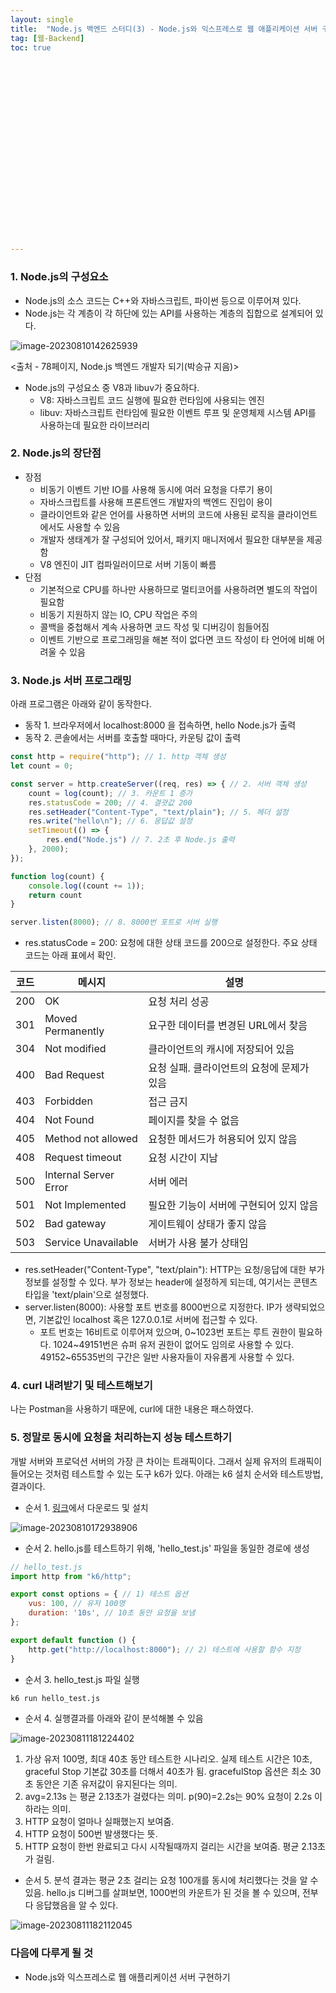 ```yaml
---
layout: single
title:  "Node.js 백엔드 스터디(3) - Node.js와 익스프레스로 웹 애플리케이션 서버 구현하기"
tag: [웹-Backend]
toc: true 






















---
```


### 1. Node.js의 구성요소

- Node.js의 소스 코드는 C++와 자바스크립트, 파이썬 등으로 이루어져 있다.
- Node.js는 각 계층이 각 하단에 있는 API를 사용하는 계층의 집합으로 설계되어 있다.

![image-20230810142625939](../../images/2023-08-10-a24/image-20230810142625939.png)

<출처 - 78페이지, Node.js 백엔드 개발자 되기(박승규 지음)>

- Node.js의 구성요소 중 V8과 libuv가 중요하다.
  - V8: 자바스크립트 코드 실행에 필요한 런타임에 사용되는 엔진
  - libuv: 자바스크립트 런타임에 필요한 이벤트 루프 및 운영체제 시스템 API를 사용하는데 필요한 라이브러리



### 2. Node.js의 장단점

- 장점
  - 비동기 이벤트 기반 IO를 사용해 동시에 여러 요청을 다루기 용이
  - 자바스크립트를 사용해 프론트엔드 개발자의 백엔드 진입이 용이
  - 클라이언트와 같은 언어를 사용하면 서버의 코드에 사용된 로직을 클라이언트에서도 사용할 수 있음
  - 개발자 생태계가 잘 구성되어 있어서, 패키지 매니저에서 필요한 대부분을 제공함
  - V8 엔진이 JIT 컴파일러이므로 서버 기동이 빠름
- 단점
  - 기본적으로 CPU를 하나만 사용하므로 멀티코어를 사용하려면 별도의 작업이 필요함
  - 비동기 지원하지 않는 IO, CPU 작업은 주의
  - 콜백을 중첩해서 계속 사용하면 코드 작성 및 디버깅이 힘들어짐
  - 이벤트 기반으로 프로그래밍을 해본 적이 없다면 코드 작성이 타 언어에 비해 어려울 수 있음



### 3. Node.js 서버 프로그래밍

아래 프로그램은 아래와 같이 동작한다.

- 동작 1. 브라우저에서 localhost:8000 을 접속하면, hello Node.js가 출력
- 동작 2. 콘솔에서는 서버를 호출할 때마다, 카운팅 값이 출력

```javascript
const http = require("http"); // 1. http 객체 생성
let count = 0;

const server = http.createServer((req, res) => { // 2. 서버 객체 생성
    count = log(count); // 3. 카운트 1 증가
    res.statusCode = 200; // 4. 결괏값 200
    res.setHeader("Content-Type", "text/plain"); // 5. 헤더 설정
    res.write("hello\n"); // 6. 응답값 설정
    setTimeout(() => {
        res.end("Node.js") // 7. 2초 후 Node.js 출력
    }, 2000);
});

function log(count) {
    console.log((count += 1));
    return count
}

server.listen(8000); // 8. 8000번 포트로 서버 실행
```

- res.statusCode = 200: 요청에 대한 상태 코드를 200으로 설정한다. 주요 상태 코드는 아래 표에서 확인.

| 코드 | 메시지                | 설명                                       |
| ---- | --------------------- | ------------------------------------------ |
| 200  | OK                    | 요청 처리 성공                             |
| 301  | Moved Permanently     | 요구한 데이터를 변경된 URL에서 찾음        |
| 304  | Not modified          | 클라이언트의 캐시에 저장되어 있음          |
| 400  | Bad Request           | 요청 실패. 클라이언트의 요청에 문제가 있음 |
| 403  | Forbidden             | 접근 금지                                  |
| 404  | Not Found             | 페이지를 찾을 수 없음                      |
| 405  | Method not allowed    | 요청한 메서드가 허용되어 있지 않음         |
| 408  | Request timeout       | 요청 시간이 지남                           |
| 500  | Internal Server Error | 서버 에러                                  |
| 501  | Not Implemented       | 필요한 기능이 서버에 구현되어 있지 않음    |
| 502  | Bad gateway           | 게이트웨이 상태가 좋지 않음                |
| 503  | Service Unavailable   | 서버가 사용 불가 상태임                    |



- res.setHeader("Content-Type", "text/plain"): HTTP는 요청/응답에 대한 부가 정보를 설정할 수 있다. 부가 정보는 header에 설정하게 되는데, 여기서는 콘텐츠 타입을 'text/plain'으로 설정했다.
- server.listen(8000): 사용할 포트 번호를 8000번으로 지정한다. IP가 생략되었으면, 기본값인 localhost 혹은 127.0.0.1로 서버에 접근할 수 있다.
  - 포트 번호는 16비트로 이루어져 있으며, 0~1023번 포트는 루트 권한이 필요하다. 1024~49151번은 슈퍼 유저 권한이 없어도 임의로 사용할 수 있다. 49152~65535번의 구간은 일반 사용자들이 자유롭게 사용할 수 있다.



### 4. curl 내려받기 및 테스트해보기

나는 Postman을 사용하기 때문에, curl에 대한 내용은 패스하였다.



### 5. 정말로 동시에 요청을 처리하는지 성능 테스트하기

개발 서버와 프로덕션 서버의 가장 큰 차이는 트래픽이다. 그래서 실제 유저의 트래픽이 들어오는 것처럼 테스트할 수 있는 도구 k6가 있다. 아래는 k6 설치 순서와 테스트방법, 결과이다.



- 순서 1. [링크](https://k6.io/docs/get-started/installation/)에서 다운로드 및 설치

![image-20230810172938906](../../images/2023-08-10-a24/image-20230810172938906.png)



- 순서 2. hello.js를 테스트하기 위해, 'hello_test.js' 파일을 동일한 경로에 생성

```javascript
// hello_test.js
import http from "k6/http";

export const options = { // 1) 테스트 옵션
    vus: 100, // 유저 100명
    duration: '10s', // 10초 동안 요청을 보냄
};

export default function () {
    http.get("http://localhost:8000"); // 2) 테스트에 사용할 함수 지정
}
```



- 순서 3. hello_test.js 파일 실행

```bash
k6 run hello_test.js
```



- 순서 4. 실행결과를 아래와 같이 분석해볼 수 있음

![image-20230811181224402](../../images/2023-08-10-a24/image-20230811181224402.png)

1. 가상 유저 100명, 최대 40초 동안 테스트한 시나리오. 실제 테스트 시간은 10초, graceful Stop 기본값 30초를 더해서 40초가 됨. gracefulStop 옵션은 최소 30초 동안은 기존 유저값이 유지된다는 의미.
2. avg=2.13s 는 평균 2.13초가 걸렸다는 의미. p(90)=2.2s는 90% 요청이 2.2s 이하라는 의미.
3. HTTP 요청이 얼마나 실패했는지 보여줌.
4. HTTP 요청이 500번 발생했다는 뜻. 
5. HTTP 요청이 한번 완료되고 다시 시작될때까지 걸리는 시간을 보여줌. 평균 2.13초가 걸림.



- 순서 5. 분석 결과는 평균 2초 걸리는 요청 100개를 동시에 처리했다는 것을 알 수 있음. hello.js 디버그를 살펴보면, 1000번의 카운트가 된 것을 볼 수 있으며, 전부다 응답했음을 알 수 있다.

![image-20230811182112045](../../images/2023-08-10-a24/image-20230811182112045.png)







### 다음에 다루게 될 것

- Node.js와 익스프레스로 웹 애플리케이션 서버 구현하기


